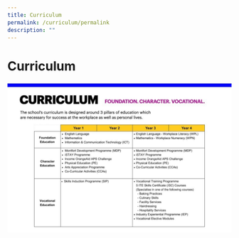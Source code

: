 ```yaml
---
title: Curriculum
permalink: /curriculum/permalink
description: ""
---
```

Curriculum
==========

![](/images/Curriculum.jpeg)